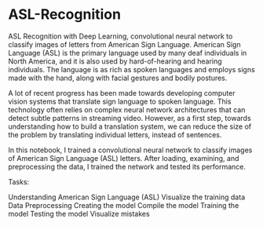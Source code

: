 # ASL-Recognition
ASL Recognition with Deep Learning, convolutional neural network to classify images of letters from American Sign Language.
American Sign Language (ASL) is the primary language used by many deaf individuals in North America, and it is also used by hard-of-hearing and hearing individuals. The language is as rich as spoken languages and employs signs made with the hand, along with facial gestures and bodily postures.

A lot of recent progress has been made towards developing computer vision systems that translate sign language to spoken language. This technology often relies on complex neural network architectures that can detect subtle patterns in streaming video. However, as a first step, towards understanding how to build a translation system, we can reduce the size of the problem by translating individual letters, instead of sentences.

In this notebook, I trained a convolutional neural network to classify images of American Sign Language (ASL) letters. After loading, examining, and preprocessing the data, I trained the network and tested its performance.

Tasks:

Understanding American Sign Language (ASL)
Visualize the training data
Data Preprocessing
Creating the model
Compile the model
Training the model
Testing the model
Visualize mistakes
